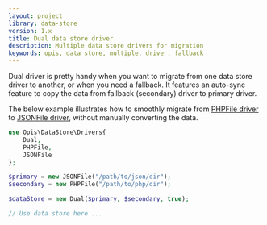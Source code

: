```yaml
---
layout: project
library: data-store
version: 1.x
title: Dual data store driver
description: Multiple data store drivers for migration
keywords: opis, data store, multiple, driver, fallback
---
```


Dual driver is pretty handy when you want to migrate from one data store
driver to another, or when you need a fallback. It features an auto-sync feature
to copy the data from fallback (secondary) driver to primary driver.

The below example illustrates how to smoothly migrate from [PHPFile driver](file-drivers.html#phpfile-driver) 
to [JSONFile driver](file-drivers.html#jsonfile-driver), without manually converting the data.

```php
use Opis\DataStore\Drivers{
    Dual,
    PHPFile,
    JSONFile
};

$primary = new JSONFile("/path/to/json/dir");
$secondary = new PHPFile("/path/to/php/dir");

$dataStore = new Dual($primary, $secondary, true);

// Use data store here ...

```

